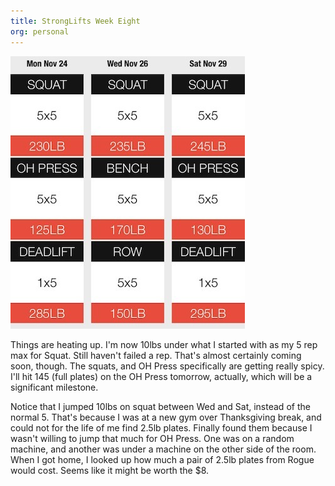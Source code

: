 ```yaml
---
title: StrongLifts Week Eight
org: personal
---
```


![](/images/StrongLifts/week-8.jpg)

Things are heating up. I'm now 10lbs under what I started with as my 5 rep max for Squat. Still haven't failed a rep. That's almost certainly coming soon, though. The squats, and OH Press specifically are getting really spicy. I'll hit 145 (full plates) on the OH Press tomorrow, actually, which will be a significant milestone.

Notice that I jumped 10lbs on squat between Wed and Sat, instead of the normal 5. That's because I was at a new gym over Thanksgiving break, and could not for the life of me find 2.5lb plates. Finally found them because I wasn't willing to jump that much for OH Press. One was on a random machine, and another was under a machine on the other side of the room. When I got home, I looked up how much a pair of 2.5lb plates from Rogue would cost. Seems like it might be worth the $8.
